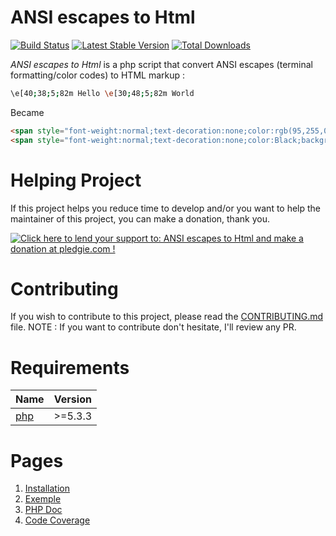 # ANSI escapes to Html

[![Build Status](https://travis-ci.org/neilime/ansi-escapes-to-html.png?branch=master)](https://travis-ci.org/neilime/ansi-escapes-to-html)
[![Latest Stable Version](https://poser.pugx.org/neilime/ansi-escapes-to-html/v/stable.png)](https://packagist.org/packages/neilime/ansi-escapes-to-html)
[![Total Downloads](https://poser.pugx.org/neilime/ansi-escapes-to-html/downloads.png)](https://packagist.org/packages/neilime/ansi-escapes-to-html)

_ANSI escapes to Html_ is a php script that convert ANSI escapes (terminal formatting/color codes) to HTML markup :
```bash
\e[40;38;5;82m Hello \e[30;48;5;82m World
````
Became
```html
<span style="font-weight:normal;text-decoration:none;color:rgb(95,255,0);background-color:Black;"> Hello </span>
<span style="font-weight:normal;text-decoration:none;color:Black;background-color:rgb(95,255,0);"> World </span>
```

# Helping Project

If this project helps you reduce time to develop and/or you want to help the maintainer of this project, you can make a donation, thank you.

<a href='https://pledgie.com/campaigns/33102'><img alt='Click here to lend your support to: ANSI escapes to Html and make a donation at pledgie.com !' src='https://pledgie.com/campaigns/33102.png?skin_name=chrome' border='0' ></a>

# Contributing

If you wish to contribute to this project, please read the [CONTRIBUTING.md](CONTRIBUTING.md) file.
NOTE : If you want to contribute don't hesitate, I'll review any PR.

# Requirements

Name | Version
-----|--------
[php](https://secure.php.net/) | >=5.3.3

# Pages

1. [Installation](https://github.com/neilime/ansi-escapes-to-html/wiki/Installation)
2. [Exemple](https://github.com/neilime/ansi-escapes-to-html/wiki/Use-with-Zend-Skeleton-Application)
7. [PHP Doc](http://neilime.github.io/ansi-escapes-to-html/phpdoc/)
8. [Code Coverage](http://neilime.github.io/ansi-escapes-to-html/coverage/)
